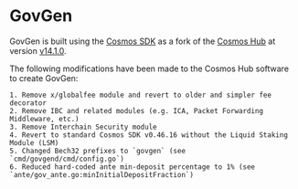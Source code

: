 # GovGen

GovGen is built using the [Cosmos SDK](https://github.com/cosmos/cosmos-sdk) as a fork of the
[Cosmos Hub](https://github.com/cosmos/gaia) at version [v14.1.0](https://github.com/cosmos/gaia/releases/tag/v14.1.0).

The following modifications have been made to the Cosmos Hub software to create GovGen:

    1. Remove x/globalfee module and revert to older and simpler fee decorator
    2. Remove IBC and related modules (e.g. ICA, Packet Forwarding Middleware, etc.)
    3. Remove Interchain Security module
    4. Revert to standard Cosmos SDK v0.46.16 without the Liquid Staking Module (LSM)
    5. Changed Bech32 prefixes to `govgen` (see `cmd/govgend/cmd/config.go`)
    6. Reduced hard-coded ante min-deposit percentage to 1% (see `ante/gov_ante.go:minInitialDepositFraction`)

